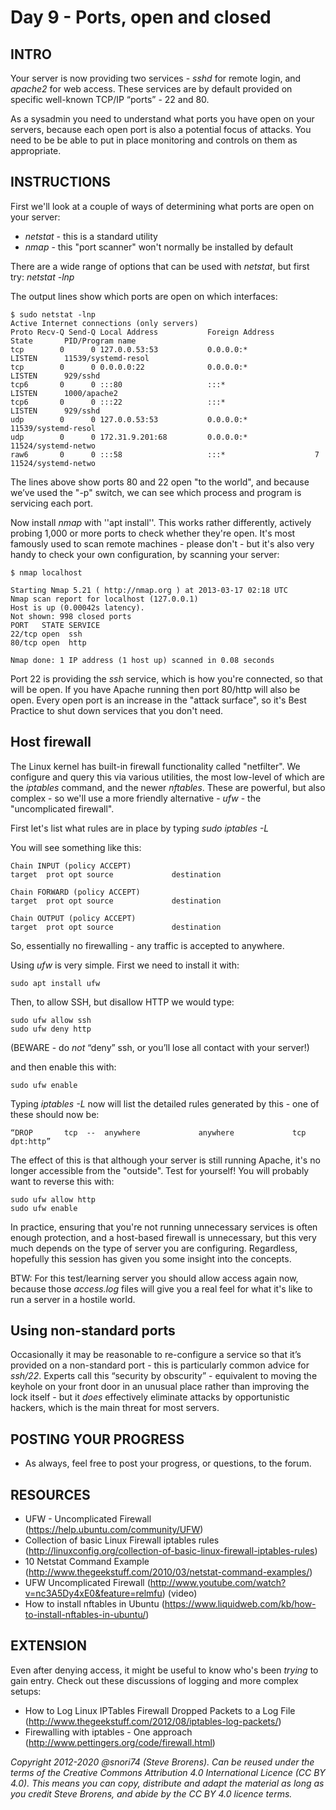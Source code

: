 # Day 9 - Ports, open and closed

## INTRO

Your server is now providing two services - *sshd* for remote login, and *apache2* for web access. These services are by default provided on specific well-known TCP/IP “ports” - 22  and 80.

As a sysadmin you need to understand what ports you have open on your servers, because each open port is also a potential focus of attacks. You need to be be able to put in place monitoring and controls on them as appropriate.

## INSTRUCTIONS

First we'll look at a couple of ways of determining what ports are open on your server:

* *netstat* - this is a standard utility
* *nmap* - this "port scanner" won't normally be installed by default

There are a wide range of options that can be used with *netstat*, but first try: *netstat -lnp*

The output lines show which ports are open on which interfaces:

    $ sudo netstat -lnp     
    Active Internet connections (only servers)
    Proto Recv-Q Send-Q Local Address           Foreign Address         State       PID/Program name    
    tcp        0      0 127.0.0.53:53           0.0.0.0:*               LISTEN      11539/systemd-resol 
    tcp        0      0 0.0.0.0:22              0.0.0.0:*               LISTEN      929/sshd            
    tcp6       0      0 :::80                   :::*                    LISTEN      1000/apache2        
    tcp6       0      0 :::22                   :::*                    LISTEN      929/sshd            
    udp        0      0 127.0.0.53:53           0.0.0.0:*                           11539/systemd-resol 
    udp        0      0 172.31.9.201:68         0.0.0.0:*                           11524/systemd-netwo 
    raw6       0      0 :::58                   :::*                    7           11524/systemd-netwo

The lines above show ports 80 and 22 open "to the world", and because we’ve used the "-p" switch, we can see which process and program is servicing each port.

Now install *nmap* with ''apt install''. This works rather differently, actively probing 1,000 or more ports to check whether they're open. It's most famously used to scan remote machines - please don't - but it's also very handy to check your own configuration, by scanning your server:

    $ nmap localhost

    Starting Nmap 5.21 ( http://nmap.org ) at 2013-03-17 02:18 UTC
    Nmap scan report for localhost (127.0.0.1)
    Host is up (0.00042s latency).
    Not shown: 998 closed ports
    PORT   STATE SERVICE
    22/tcp open  ssh
    80/tcp open  http

    Nmap done: 1 IP address (1 host up) scanned in 0.08 seconds

Port 22 is providing the *ssh* service, which is how you're connected, so that will be open. If you have Apache running then port 80/http will also be open. Every open port is an increase in the "attack surface", so it's Best Practice to shut down services that you don't need.

## Host firewall
The Linux kernel has built-in firewall functionality called "netfilter". We configure and query this via various utilities,  the most low-level of which are the *iptables* command, and the newer *nftables*. These are powerful, but also complex - so we'll use a more friendly alternative - *ufw* - the "uncomplicated firewall".

First let's list what rules are in place by typing *sudo iptables -L*

You will see something like this:

    Chain INPUT (policy ACCEPT)
	target 	prot opt source           	destination

	Chain FORWARD (policy ACCEPT)
	target 	prot opt source           	destination

	Chain OUTPUT (policy ACCEPT)
	target 	prot opt source           	destination

So, essentially no firewalling - any traffic is accepted to anywhere.

Using *ufw* is very simple. First we need to install it with:

	sudo apt install ufw

Then, to allow SSH, but disallow HTTP we would type:

	sudo ufw allow ssh
	sudo ufw deny http

(BEWARE - do _not_ “deny” ssh, or you’ll lose all contact with your server!)

and then enable this with:

	sudo ufw enable

Typing *iptables -L* now will list the detailed rules generated by this - one of these should now be:

    “DROP       tcp  --  anywhere             anywhere             tcp dpt:http” 

The effect of this is that although your server is still running Apache, it's no longer accessible from the "outside". Test for yourself! You will probably want to reverse this with:

    sudo ufw allow http
    sudo ufw enable
    
In practice, ensuring that you're not running unnecessary services is often enough protection, and a host-based firewall is unnecessary, but this very much depends on the type of server you are configuring. Regardless, hopefully this session has given you some insight into the concepts.

BTW: For this test/learning server you should allow access again now, because those *access.log* files will give you a real feel for what it's like to run a server in a hostile world.

## Using non-standard ports
Occasionally it may be reasonable to re-configure a service so that it’s provided on a non-standard port - this is particularly common advice for *ssh/22*. Experts call this “security by obscurity” - equivalent to moving the keyhole on your front door in an unusual place rather than improving the lock itself - but it *does* effectively eliminate attacks by opportunistic hackers, which is the main threat for most servers. 

## POSTING YOUR PROGRESS
* As always, feel free to post your progress, or questions, to the forum.

## RESOURCES
* UFW - Uncomplicated Firewall (https://help.ubuntu.com/community/UFW)
* Collection of basic Linux Firewall iptables rules (http://linuxconfig.org/collection-of-basic-linux-firewall-iptables-rules)
* 10 Netstat Command Example (http://www.thegeekstuff.com/2010/03/netstat-command-examples/)
* UFW Uncomplicated Firewall (http://www.youtube.com/watch?v=nc3A5Dy4xE0&feature=relmfu) (video)
* How to install nftables in Ubuntu (https://www.liquidweb.com/kb/how-to-install-nftables-in-ubuntu/)

## EXTENSION
Even after denying access, it might be useful to know who's been *trying* to gain entry. Check out these discussions of logging and more complex setups:

* How to Log Linux IPTables Firewall Dropped Packets to a Log File (http://www.thegeekstuff.com/2012/08/iptables-log-packets/)
* Firewalling with iptables - One approach (http://www.pettingers.org/code/firewall.html)

*Copyright 2012-2020 @snori74 (Steve Brorens). Can be reused under the terms of the Creative Commons Attribution 4.0 International Licence (CC BY 4.0).*
*This means you can copy, distribute and adapt the material as long as you credit Steve Brorens, and abide by the CC BY 4.0 licence terms.* 




